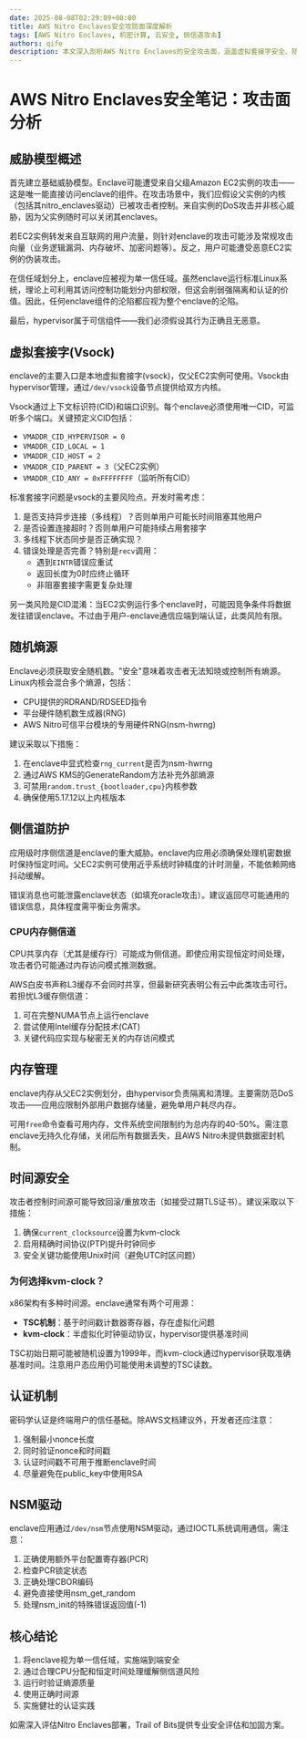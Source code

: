 ```yaml
---
date: 2025-08-08T02:29:09+08:00
title: AWS Nitro Enclaves安全攻防面深度解析
tags: [AWS Nitro Enclaves, 机密计算, 云安全, 侧信道攻击]
authors: qife
description: 本文深入剖析AWS Nitro Enclaves的安全攻击面，涵盖虚拟套接字安全、随机熵源管理、侧信道防护等关键技术要点，为开发者提供实战级加固指南。
---
```


# AWS Nitro Enclaves安全笔记：攻击面分析

## 威胁模型概述
首先建立基础威胁模型。Enclave可能遭受来自父级Amazon EC2实例的攻击——这是唯一能直接访问enclave的组件。在攻击场景中，我们应假设父实例的内核（包括其nitro_enclaves驱动）已被攻击者控制。来自实例的DoS攻击并非核心威胁，因为父实例随时可以关闭其enclaves。

若EC2实例转发来自互联网的用户流量，则针对enclave的攻击可能涉及常规攻击向量（业务逻辑漏洞、内存破坏、加密问题等）。反之，用户可能遭受恶意EC2实例的伪装攻击。

在信任域划分上，enclave应被视为单一信任域。虽然enclave运行标准Linux系统，理论上可利用其访问控制功能划分内部权限，但这会削弱强隔离和认证的价值。因此，任何enclave组件的沦陷都应视为整个enclave的沦陷。

最后，hypervisor属于可信组件——我们必须假设其行为正确且无恶意。


## 虚拟套接字(Vsock)
enclave的主要入口是本地虚拟套接字(vsock)，仅父EC2实例可使用。Vsock由hypervisor管理，通过`/dev/vsock`设备节点提供给双方内核。

Vsock通过上下文标识符(CID)和端口识别。每个enclave必须使用唯一CID，可监听多个端口。关键预定义CID包括：
- `VMADDR_CID_HYPERVISOR = 0`
- `VMADDR_CID_LOCAL = 1`
- `VMADDR_CID_HOST = 2`
- `VMADDR_CID_PARENT = 3`（父EC2实例）
- `VMADDR_CID_ANY = 0xFFFFFFFF`（监听所有CID）

标准套接字问题是vsock的主要风险点。开发时需考虑：
1. 是否支持异步连接（多线程）？否则单用户可能长时间阻塞其他用户
2. 是否设置连接超时？否则单用户可能持续占用套接字
3. 多线程下状态同步是否正确实现？
4. 错误处理是否完善？特别是`recv`调用：
   - 遇到`EINTR`错误应重试
   - 返回长度为0时应终止循环
   - 非阻塞套接字需更复杂处理

另一类风险是CID混淆：当EC2实例运行多个enclave时，可能因竞争条件将数据发往错误enclave。不过由于用户-enclave通信应端到端认证，此类风险有限。

## 随机熵源
Enclave必须获取安全随机数。"安全"意味着攻击者无法知晓或控制所有熵源。Linux内核会混合多个熵源，包括：
- CPU提供的RDRAND/RDSEED指令
- 平台硬件随机数生成器(RNG)
- AWS Nitro可信平台模块的专用硬件RNG(nsm-hwrng)


建议采取以下措施：
1. 在enclave中显式检查`rng_current`是否为nsm-hwrng
2. 通过AWS KMS的GenerateRandom方法补充外部熵源
3. 可禁用`random.trust_{bootloader,cpu}`内核参数
4. 确保使用5.17.12以上内核版本

## 侧信道防护
应用级时序侧信道是enclave的重大威胁。enclave内应用必须确保处理机密数据时保持恒定时间。父EC2实例可使用近乎系统时钟精度的计时测量，不能依赖网络抖动缓解。

错误消息也可能泄露enclave状态（如填充oracle攻击）。建议返回尽可能通用的错误信息，具体程度需平衡业务需求。

### CPU内存侧信道
CPU共享内存（尤其是缓存行）可能成为侧信道。即使应用实现恒定时间处理，攻击者仍可能通过内存访问模式推测数据。

AWS白皮书声称L3缓存不会同时共享，但最新研究表明公有云中此类攻击可行。若担忧L3缓存侧信道：
1. 可在完整NUMA节点上运行enclave
2. 尝试使用Intel缓存分配技术(CAT)
3. 关键代码应实现与秘密无关的内存访问模式

## 内存管理
enclave内存从父EC2实例划分，由hypervisor负责隔离和清理。主要需防范DoS攻击——应用应限制外部用户数据存储量，避免单用户耗尽内存。

可用`free`命令查看可用内存，文件系统空间限制约为总内存的40-50%。需注意enclave无持久化存储，关闭后所有数据丢失，且AWS Nitro未提供数据密封机制。

## 时间源安全
攻击者控制时间源可能导致回滚/重放攻击（如接受过期TLS证书）。建议采取以下措施：
1. 确保`current_clocksource`设置为kvm-clock
2. 启用精确时间协议(PTP)提升时钟同步
3. 安全关键功能使用Unix时间（避免UTC时区问题）

### 为何选择kvm-clock？
x86架构有多种时间源。enclave通常有两个可用源：
- **TSC机制**：基于时间戳计数器寄存器，存在虚拟化问题
- **kvm-clock**：半虚拟化时钟驱动协议，hypervisor提供基准时间

TSC初始日期可能被随机设置为1999年，而kvm-clock通过hypervisor获取准确基准时间。注意用户态应用仍可能使用未调整的TSC读数。

## 认证机制
密码学认证是终端用户的信任基础。除AWS文档建议外，开发者还应注意：
1. 强制最小nonce长度
2. 同时验证nonce和时间戳
3. 认证时间戳不可用于推断enclave时间
4. 尽量避免在public_key中使用RSA

## NSM驱动
enclave应用通过`/dev/nsm`节点使用NSM驱动，通过IOCTL系统调用通信。需注意：
1. 正确使用额外平台配置寄存器(PCR)
2. 检查PCR锁定状态
3. 正确处理CBOR编码
4. 避免直接使用nsm_get_random
5. 处理nsm_init的特殊错误返回值(-1)

## 核心结论
1. 将enclave视为单一信任域，实施端到端安全
2. 通过合理CPU分配和恒定时间处理缓解侧信道风险
3. 运行时验证熵源质量
4. 使用正确时间源
5. 实施健壮的认证实践

如需深入评估Nitro Enclaves部署，Trail of Bits提供专业安全评估和加固方案。